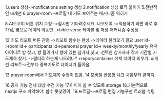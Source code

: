 1.users 생성->notifications setting 생성
2.notification 생성 로직 붙이기
5.전반적인 ui개선
6.prayer-room -프로필 내 기도 보여주는 매커니즘 익히기

8.AI도우미 버튼 위치 수정
->잠시만 기다려주세요. 나오도록
->적용하기 하면 바로 추가됨, 옆으로 데이터 이동만
->bible verse 테이블 및 저장 매커니즘 수정정

12.기도 리포트 버튼 관련
->리포트 함수는 완성
->데이터 불러오기 필요 
user id->room id-> participants id->personal prayer id-> weekly/monthly/yearly
유저 아이디로 방 찾고, 방 들어가서 방에 있는 참가자 찾고, 선택한 참가자자 각자 기간별 기도제목 찾기. 
->필터로 하는게 나으려나? 
 +reporycontainer 얘제 데이터 비우기.
 ui개선 
 리포트->전부다 중보기도로 데이터가 들어옴.

 13.prayer-room에서 기도제목 수정이 없음. 
 14.모바일 반응형 체크 처음부터 끝까지.

 16.공지 기능 전체 대상 수정 가능
 17.이미지 쓸 수 있도록 storage
 18.기본적으로 nextjs 구조 파악해야. 함수 못찾겠어. 
 19.프로필->프로필 편집 기능구현 트러블 슈팅